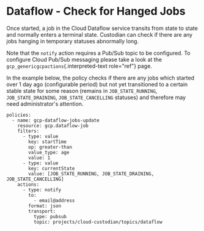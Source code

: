 Dataflow - Check for Hanged Jobs
================================

Once started, a job in the Cloud Dataflow service transits from state to
state and normally enters a terminal state. Custodian can check if there
are any jobs hanging in temporary statuses abnormally long.

Note that the `notify` action requires a Pub/Sub topic to be configured.
To configure Cloud Pub/Sub messaging please take a look at the
`gcp_genericgcpactions`{.interpreted-text role="ref"} page.

In the example below, the policy checks if there are any jobs which
started over 1 day ago (configurable period) but not yet transitioned to
a certain stable state for some reason (remains in `JOB_STATE_RUNNING`,
`JOB_STATE_DRAINING`, `JOB_STATE_CANCELLING` statuses) and therefore may
need administrator\'s attention.

``` {.yaml}
policies:
  - name: gcp-dataflow-jobs-update
    resource: gcp.dataflow-job
    filters:
      - type: value
        key: startTime
        op: greater-than
        value_type: age
        value: 1
      - type: value
        key: currentState
        value: [JOB_STATE_RUNNING, JOB_STATE_DRAINING, JOB_STATE_CANCELLING]
    actions:
      - type: notify
        to:
          - email@address
        format: json
        transport:
          type: pubsub
          topic: projects/cloud-custodian/topics/dataflow
```
